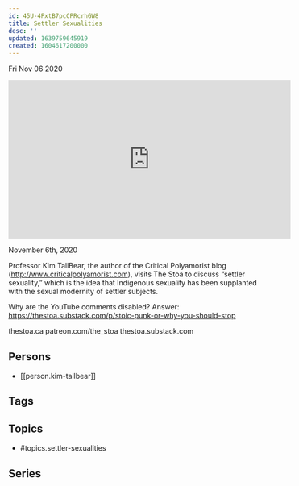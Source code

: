 ```yaml
---
id: 45U-4PxtB7pcCPRcrhGW8
title: Settler Sexualities
desc: ''
updated: 1639759645919
created: 1604617200000
---
```





Fri Nov 06 2020

<iframe width="560" height="315" src="https://www.youtube.com/embed/Ol2RmbVgIa0" title="Settler Sexualities w/ Kim TallBear" frameborder="0" allow="accelerometer; autoplay; clipboard-write; encrypted-media; gyroscope; picture-in-picture" allowfullscreen ></iframe>

November 6th, 2020

Professor Kim TallBear, the author of the Critical Polyamorist blog (http://www.criticalpolyamorist.com), visits The Stoa to discuss “settler sexuality,” which is the idea that Indigenous sexuality has been supplanted with the sexual modernity of settler subjects.

Why are the YouTube comments disabled? Answer: https://thestoa.substack.com/p/stoic-punk-or-why-you-should-stop

thestoa.ca
patreon.com/the_stoa
thestoa.substack.com

## Persons

- [[person.kim-tallbear]]

## Tags



## Topics

- #topics.settler-sexualities

## Series



